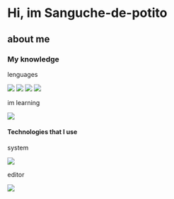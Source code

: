 # Hi, im Sanguche-de-potito

## about me

### My knowledge

lenguages

![](https://img.shields.io/badge/HTML5-E34F26?style=for-the-badge&logo=html5&logoColor=white)
![](https://img.shields.io/badge/%20-Css-blue?style=for-the-badge&logo=css3)
![](https://img.shields.io/badge/%20-Javascript-yellow?style=for-the-badge&logo=javascript&logoColor=white)
![](https://img.shields.io/badge/%20-Python-blue?style=for-the-badge&logo=python&logoColor=white)

im learning

![](https://img.shields.io/badge/%20-C%20lang-lightgrey?style=for-the-badge&logo=c&logoColor=white)

#### Technologies that I use

system

![](https://img.shields.io/badge/%20-Linux-black?style=for-the-badge&logo=linux&logoColor=white)

editor

![](https://img.shields.io/badge/%20-Emacs-e1acff?style=for-the-badge&logo=gnu-emacs&logoColor=white)
